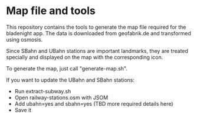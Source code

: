 # Map file and tools

This repository contains the tools to generate the map file required for the bladenight
app. The data is downloaded from geofabrik.de and transformed using osmosis.

Since SBahn and UBahn stations are important landmarks, they are treated specially
and displayed on the map with the corresponding icon.

To generate the map, just call "generate-map.sh".

If you want to update the UBahn and SBahn stations:
* Run extract-subway.sh
* Open railway-stations.osm with JSOM
* Add ubahn=yes and sbahn=yes (TBD more required details here)
* Save it



